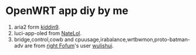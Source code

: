 # OpenWRT app diy by me

1. aria2 form [kiddin9](https://github.com/kiddin9/aria2).
2. luci-app-oled from [NateLol](https://github.com/NateLol/luci-app-oled).
3. bridge,control,cowb and cpuusage,irabalance,wrtbwmon,proto-batman-adv are from [right Fofum](https://www.right.com.cn)'s user [wulishui](https://www.right.com.cn/forum/?282895).